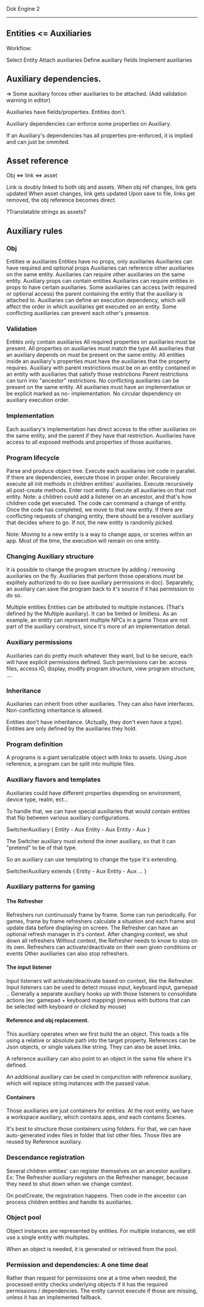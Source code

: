 Dok Engine 2

________


## Entities <= Auxiliaries

Workflow:

Select Entity
Attach auxiliaries
Define auxiliary fields
Implement auxiliaries


## Auxiliary dependencies.

=> Some auxiliary forces other auxiliaries to be attached. (Add validation warning in editor)

Auxiliaries have fields/properties. Entities don't.

Auxiliary dependencies can enforce some properties on Auxiliary.

If an Auxiliary's dependencies has all properties pre-enforced, it is implied and can just be ommited.


## Asset reference

Obj <=> link <=> asset

Link is doubly linked to both obj and assets.
When obj ref changes, link gets updated
When asset changes, link gets updated
Upon save to file, links get removed, the obj reference becomes direct.

?Translatable strings as assets?

## Auxiliary rules

### Obj

Entities w auxiliaries
Entities have no props, only auxiliaries
Auxiliaries can have required and optional props
Auxiliaries can reference other auxiliaries on the same entity.
Auxiliaries can require other auxiliaries on the same entity.
Auxiliary props can contain entities 
Auxiliaries can require entities in props to have certain auxiliaries.
Some auxiliaries can access (with required or optional access) the parent containing the entity that the auxiliary is attached to.
Auxiliaries can define an execution dependency, which will affect the order in which auxiliaries get executed on an entity.
Some conflicting auxiliaries can prevent each other's presence.


### Validation

Entités only contain auxiliaries
All required properties on auxiliaries must be present.
All properties on auxiliaries must match the type 
All auxiliaries that an auxiliary depends on must be present on the same entity.
All entities inside an auxiliary's properties must have the auxiliaries that the property requires.
Auxiliary with parent restrictions must be on an entity contained in an entity with auxiliaries that satisfy those restrictions 
Parent restrictions can turn into "ancestor" restrictions.
No conflicting auxiliaries can be present on the same entity.
All auxiliaries must have an implementation or be explicit marked as no- implementation.
No circular dependency on auxiliary execution order.

### Implementation 

Each auxiliary's implementation has direct access to the other auxiliaries on the same entity, and the parent if they have that restriction.
Auxiliaries have access to all exposed methods and properties of those auxiliaries.

### Program lifecycle

Parse and produce object tree.
Execute each auxiliaries init code in parallel. If there are dependencies, execute those in proper order.
Recursively execute all init methods in children entities' auxiliaries.
Execute recursively all post-create methods.
Enter root entity.
Execute all auxiliaries on that root entity.
Note: a children could add a listener on an ancestor, and that's how children code get executed.
The code can command a change of entity. Once the code has completed, we move to that new entity.
If there are conflicting requests of changing entity, there should be a resolver auxiliary that decides where to go. If not, the new entity is randomly picked.

Note: Moving to a new entity is a way to change apps, or scenes within an app. Most of the time, the execution will remain on one entity.

### Changing Auxiliary structure

It is possible to change the program structure by adding / removing auxiliaries on the fly. Auxiliaries that perform those operations must be explitely authorized to do so (see auxiliary permissions in doc). Separately, an auxiliary can save the program back to it's source if it has permission to do so.

Multiple entities
Entities can be attributed to multiple instances. (That's defined by the Multiple auxiliary). It can be limited or limitless.
As an example, an entity can represent multiple NPCs in a game 
Those are not part of the auxiliary construct, since it's more of an implementation detail.

### Auxiliary permissions

Auxiliaries can do pretty much whatever they want, but to be secure, each will have explicit permissions defined. Such permissions can be: access files, access IO, display, modify program structure, view program structure, ….

### Inheritance

Auxiliaries can inherit from other auxiliaries. They can also have interfaces.
Non-conflicting inheritance is allowed.

Entities don't have inheritance. (Actually, they don't even have a type). Entities are only defined by the auxiliaries they hold.


### Program definition

A programs is a giant serializable object with links to assets.
Using Json reference, a program can be split into multiple files.

### Auxiliary flavors and templates

Auxiliaries could have different properties depending on environment, device type, realm, ect…

To handle that, we can have special auxiliaries that would contain entities that flip between various auxiliary configurations.

SwitcherAuxiliary {
    Entity - Aux
    Entity - Aux
    Entity - Aux
}

The Switcher auxiliary must extend the inner auxiliary, so that it can "pretend" to be of that type.

So an auxiliary can use templating to change the type it's extending.

SwitcherAuxiliary extends <T> {
     Entity - Aux<T>
     Entity - Aux<T>
     …
}

### Auxiliary patterns for gaming

#### The Refresher

Refreshers run continuously frame by frame.
Some can run periodically.
For games, frame by frame refreshers calculate a situation and each frame and update data before displaying on screen.
The Refresher can have an optional refresh manager in it's context. After changing context, we shut down all refreshers 
Without context, the Refresher needs to know to stop on its own.
Refreshers can activate/deactivate on their own given conditions or events
Other auxiliaries can also stop refreshers.

#### The input listener

Input listeners will activate/deactivate based on context, like the Refresher.
Input listeners can be used to detect mouse input, keyboard input, gamepad ..
Generally a separate auxiliary hooks up with those listeners to consolidate actions (ex: gamepad + keyboard mapping) (menus with buttons that can be selected with keyboard or clicked by mouse)

#### Reference and obj replacement.

This auxiliary operates when we first build the an object.
This loads a file using a relative or absolute path into the target property.
References can be Json objects, or single values like string. They can also be asset links.

A reference auxiliary can also point to an object in the same file where it's defined. 

An additional auxiliary can be used in conjunction with reference auxiliary, which will replace string instances with the passed value.

#### Containers

Those auxiliaries are just containers for entities. At the root entity, we have a workspace auxiliary, which contains apps, and each contains Scenes.

It's best to structure those containers using folders. For that, we can have auto-generated index files in folder that list other files. Those files are reused by Reference auxiliary.

### Descendance registration 

Several children entities' can register themselves on an ancestor auxiliary. Ex: The Refresher auxiliary registers on the Refresher manager, because they need to shut down when we change comtext.

On postCreate, the registration happens. Then code in the ancestor can process children entities and handle its auxiliaries.

### Object pool

Object instances are represented by entities. For multiple instances, we still use a single entity with multiples.

When an object is needed, it is generated or retrieved from the pool.

### Permission and dependencies: A one time deal 

Rather than request for permissions one at a time when needed, the processed entity checks underlying objects if it has the required permissions / dependencies. The entity cannot execute if those are missing, unless it has an implemented fallback.


